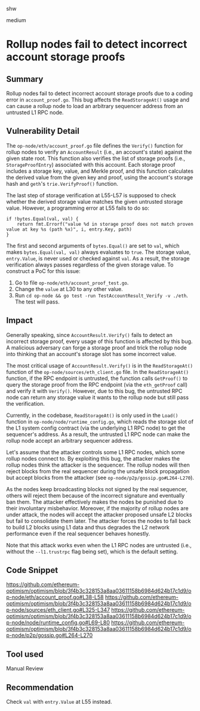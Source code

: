 shw

medium

# Rollup nodes fail to detect incorrect account storage proofs

## Summary

Rollup nodes fail to detect incorrect account storage proofs due to a coding error in `account_proof.go`. This bug affects the `ReadStorageAt()` usage and can cause a rollup node to load an arbitrary sequencer address from an untrusted L1 RPC node.

## Vulnerability Detail

The `op-node/eth/account_proof.go` file defines the `Verify()` function for rollup nodes to verify an `AccountResult` (i.e., an account's state) against the given state root. This function also verifies the list of storage proofs (i.e., `StorageProofEntry`) associated with this account. Each storage proof includes a storage key, value, and Merkle proof, and this function calculates the derived value from the given key and proof, using the account's storage hash and `geth`'s `trie.VerifyProof()` function.

The last step of storage verification at L55-L57 is supposed to check whether the derived storage value matches the given untrusted storage value. However, a programming error at L55 fails to do so:

```solidity
if !bytes.Equal(val, val) {
    return fmt.Errorf("value %d in storage proof does not match proven value at key %s (path %x)", i, entry.Key, path)
}
```

The first and second arguments of `bytes.Equal()` are set to `val`, which makes `bytes.Equal(val, val)` always evaluates to `true`. The storage value, `entry.Value`, is never used or checked against `val`. As a result, the storage verification always passes regardless of the given storage value. To construct a PoC for this issue:

1. Go to file `op-node/eth/account_proof_test.go`.
2. Change the `value` at L30 to any other value.
3. Run `cd op-node && go test -run TestAccountResult_Verify -v ./eth`. The test will pass.

## Impact

Generally speaking, since `AccountResult.Verify()` fails to detect an incorrect storage proof, every usage of this function is affected by this bug. A malicious adversary can forge a storage proof and trick the rollup node into thinking that an account's storage slot has some incorrect value.

The most critical usage of `AccountResult.Verify()` is in the `ReadStorageAt()` function of the `op-node/sources/eth_client.go` file. In the `ReadStorageAt()` function, if the RPC endpoint is untrusted, the function calls `GetProof()` to query the storage proof from the RPC endpoint (via the `eth_getProof` call) and verify it with `Verify()`. However, due to this bug, the untrusted RPC node can return any storage value it wants to the rollup node but still pass the verification.

Currently, in the codebase, `ReadStorageAt()` is only used in the `Load()` function in `op-node/node/runtime_config.go`, which reads the storage slot of the L1 system config contract (via the underlying L1 RPC node) to get the sequencer's address. As a result, the untrusted L1 RPC node can make the rollup node accept an arbitrary sequencer address.

Let's assume that the attacker controls some L1 RPC nodes, which some rollup nodes connect to. By exploiting this bug, the attacker makes the rollup nodes think the attacker is the sequencer. The rollup nodes will then reject blocks from the real sequencer during the unsafe block propagation but accept blocks from the attacker (see `op-node/p2p/gossip.go#L264-L270`).

As the nodes keep broadcasting blocks not signed by the real sequencer, others will reject them because of the incorrect signature and eventually ban them. The attacker effectively makes the nodes be punished due to their involuntary misbehavior. Moreover, if the majority of rollup nodes are under attack, the nodes will accept the attacker proposed unsafe L2 blocks but fail to consolidate them later. The attacker forces the nodes to fall back to build L2 blocks using L1 data and thus degrades the L2 network performance even if the real sequencer behaves honestly.

Note that this attack works even when the L1 RPC nodes are untrusted (i.e., without the `--l1.trustrpc` flag being set), which is the default setting.

## Code Snippet

https://github.com/ethereum-optimism/optimism/blob/3f4b3c328153a8aa03611158b6984d624b17c1d9/op-node/eth/account_proof.go#L38-L58
https://github.com/ethereum-optimism/optimism/blob/3f4b3c328153a8aa03611158b6984d624b17c1d9/op-node/sources/eth_client.go#L325-L347
https://github.com/ethereum-optimism/optimism/blob/3f4b3c328153a8aa03611158b6984d624b17c1d9/op-node/node/runtime_config.go#L69-L80
https://github.com/ethereum-optimism/optimism/blob/3f4b3c328153a8aa03611158b6984d624b17c1d9/op-node/p2p/gossip.go#L264-L270

## Tool used

Manual Review

## Recommendation

Check `val` with `entry.Value` at L55 instead.